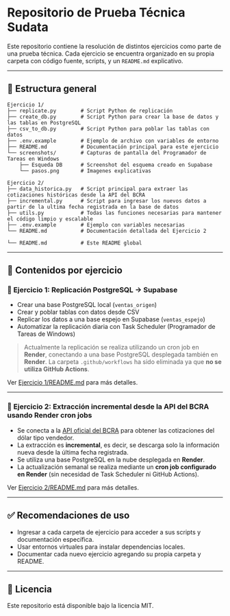 # Repositorio de Prueba Técnica Sudata

Este repositorio contiene la resolución de distintos ejercicios como parte de una prueba técnica. Cada ejercicio se encuentra organizado en su propia carpeta con código fuente, scripts, y un `README.md` explicativo.

---

## 📁 Estructura general

```text
Ejercicio 1/
├── replicate.py        # Script Python de replicación
├── create_db.py        # Script Python para crear la base de datos y las tablas en PostgreSQL
├── csv_to_db.py        # Script Python para poblar las tablas con datos
├── .env.example        # Ejemplo de archivo con variables de entorno
├── README.md           # Documentación principal para este ejercicio
└── screenshots/        # Capturas de pantalla del Programador de Tareas en Windows
    ├── Esqueda DB      # Screenshot del esquema creado en Supabase
    └── pasos.png       # Imagenes explicativas

Ejercicio 2/
├── data_historica.py   # Script principal para extraer las cotizaciones históricas desde la API del BCRA
├── incremental.py      # Script para ingresar los nuevos datos a partir de la ultima fecha registrada en la base de datos
├── utils.py            # Todas las funciones necesarias para mantener el código limpio y escalable
├── .env.example        # Ejemplo con variables necesarias
└── README.md           # Documentación detallada del Ejercicio 2

└── README.md           # Este README global
````

---

## 📌 Contenidos por ejercicio

### 🔹 Ejercicio 1: Replicación PostgreSQL → Supabase

* Crear una base PostgreSQL local (`ventas_origen`)
* Crear y poblar tablas con datos desde CSV
* Replicar los datos a una base espejo en Supabase (`ventas_espejo`)
* Automatizar la replicación diaria con Task Scheduler (Programador de Tareas de Windows)

> Actualmente la replicación se realiza utilizando un cron job en **Render**, conectando a una base PostgreSQL desplegada también en **Render**.
> La carpeta `.github/workflows` ha sido eliminada ya que **no se utiliza GitHub Actions**.

Ver [Ejercicio 1/README.md](Ejercicio%201/README.md) para más detalles.

---

### 🔹 Ejercicio 2: Extracción incremental desde la API del BCRA usando Render cron jobs

* Se conecta a la [API oficial del BCRA](https://api.bcra.gob.ar/) para obtener las cotizaciones del dólar tipo vendedor.
* La extracción es **incremental**, es decir, se descarga solo la información nueva desde la última fecha registrada.
* Se utiliza una base PostgreSQL en la nube desplegada en **Render**.
* La actualización semanal se realiza mediante un **cron job configurado en Render** (sin necesidad de Task Scheduler ni GitHub Actions).

Ver [Ejercicio 2/README.md](Ejercicio%202/README.md) para más detalles.

---

## ✅ Recomendaciones de uso

* Ingresar a cada carpeta de ejercicio para acceder a sus scripts y documentación específica.
* Usar entornos virtuales para instalar dependencias locales.
* Documentar cada nuevo ejercicio agregando su propia carpeta y README.

---

## 📄 Licencia

Este repositorio está disponible bajo la licencia MIT.

